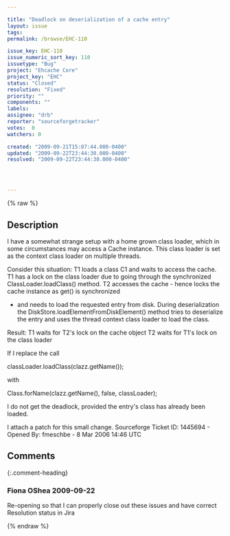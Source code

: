 ```yaml
---

title: "Deadlock on deserialization of a cache entry"
layout: issue
tags: 
permalink: /browse/EHC-110

issue_key: EHC-110
issue_numeric_sort_key: 110
issuetype: "Bug"
project: "Ehcache Core"
project_key: "EHC"
status: "Closed"
resolution: "Fixed"
priority: ""
components: ""
labels: 
assignee: "drb"
reporter: "sourceforgetracker"
votes:  0
watchers: 0

created: "2009-09-21T15:07:44.000-0400"
updated: "2009-09-22T23:44:30.000-0400"
resolved: "2009-09-22T23:44:30.000-0400"




---
```


{% raw %}

## Description

<div markdown="1" class="description">

I have a somewhat strange setup with a home grown class
loader, which in some circumstances may access a Cache
instance. This class loader is set as the context class
loader on multiple threads.

Consider this situation: T1 loads a class C1 and waits
to access the cache. T1 has a lock on the class loader
due to going through the synchronized
ClassLoader.loadClass() method. T2 accesses the cache -
hence locks the cache instance as get() is synchronized
- and needs to load the requested entry from disk.
During deserialization the
DiskStore.loadElementFromDiskElement() method tries
to deserialize the entry and uses the thread context
class loader to load the class.

Result:
  T1 waits for T2's lock on the cache object
  T2 waits for T1's lock on the class loader

If I replace the call

   classLoader.loadClass(clazz.getName());

with

   Class.forName(clazz.getName(), false, classLoader);

I do not get the deadlock, provided the entry's class
has already been loaded.

I attach a patch for this small change.
Sourceforge Ticket ID: 1445694 - Opened By: fmeschbe - 8 Mar 2006 14:46 UTC

</div>

## Comments


{:.comment-heading}
### **Fiona OShea** <span class="date">2009-09-22</span>

<div markdown="1" class="comment">

Re-opening so that I can properly close out these issues and have correct Resolution status in Jira

</div>



{% endraw %}
